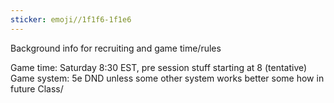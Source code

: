 ```yaml
---
sticker: emoji//1f1f6-1f1e6
---
```

Background info for recruiting and game time/rules

Game time: Saturday 8:30 EST, pre session stuff starting at 8 (tentative)
Game system: 5e DND unless some other system works better some how in future
Class/
